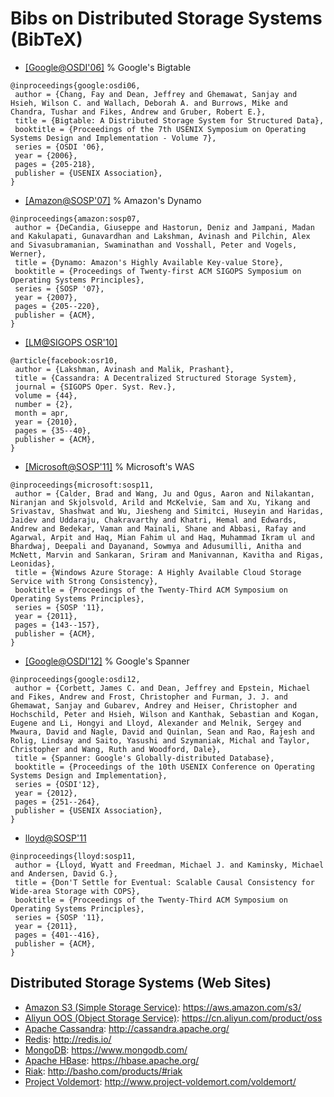 # Bibs on Distributed Storage Systems (BibTeX)

- [[Google@OSDI'06]](http://dl.acm.org/citation.cfm?id=1267323)  % Google's Bigtable
```
@inproceedings{google:osdi06,
 author = {Chang, Fay and Dean, Jeffrey and Ghemawat, Sanjay and Hsieh, Wilson C. and Wallach, Deborah A. and Burrows, Mike and Chandra, Tushar and Fikes, Andrew and Gruber, Robert E.},
 title = {Bigtable: A Distributed Storage System for Structured Data},
 booktitle = {Proceedings of the 7th USENIX Symposium on Operating Systems Design and Implementation - Volume 7},
 series = {OSDI '06},
 year = {2006},
 pages = {205-218},
 publisher = {USENIX Association},
} 
```

- [[Amazon@SOSP'07]](http://dl.acm.org/citation.cfm?id=1294281) % Amazon's Dynamo
```
@inproceedings{amazon:sosp07,
 author = {DeCandia, Giuseppe and Hastorun, Deniz and Jampani, Madan and Kakulapati, Gunavardhan and Lakshman, Avinash and Pilchin, Alex and Sivasubramanian, Swaminathan and Vosshall, Peter and Vogels, Werner},
 title = {Dynamo: Amazon's Highly Available Key-value Store},
 booktitle = {Proceedings of Twenty-first ACM SIGOPS Symposium on Operating Systems Principles},
 series = {SOSP '07},
 year = {2007},
 pages = {205--220},
 publisher = {ACM},
}
```

- [[LM@SIGOPS OSR'10]](http://dl.acm.org/citation.cfm?id=1773922)
```
@article{facebook:osr10,
 author = {Lakshman, Avinash and Malik, Prashant},
 title = {Cassandra: A Decentralized Structured Storage System},
 journal = {SIGOPS Oper. Syst. Rev.},
 volume = {44},
 number = {2},
 month = apr,
 year = {2010},
 pages = {35--40},
 publisher = {ACM},
}
```

- [[Microsoft@SOSP'11]](http://dl.acm.org/citation.cfm?id=2043571)  % Microsoft's WAS
```
@inproceedings{microsoft:sosp11,
 author = {Calder, Brad and Wang, Ju and Ogus, Aaron and Nilakantan, Niranjan and Skjolsvold, Arild and McKelvie, Sam and Xu, Yikang and Srivastav, Shashwat and Wu, Jiesheng and Simitci, Huseyin and Haridas, Jaidev and Uddaraju, Chakravarthy and Khatri, Hemal and Edwards, Andrew and Bedekar, Vaman and Mainali, Shane and Abbasi, Rafay and Agarwal, Arpit and Haq, Mian Fahim ul and Haq, Muhammad Ikram ul and Bhardwaj, Deepali and Dayanand, Sowmya and Adusumilli, Anitha and McNett, Marvin and Sankaran, Sriram and Manivannan, Kavitha and Rigas, Leonidas},
 title = {Windows Azure Storage: A Highly Available Cloud Storage Service with Strong Consistency},
 booktitle = {Proceedings of the Twenty-Third ACM Symposium on Operating Systems Principles},
 series = {SOSP '11},
 year = {2011},
 pages = {143--157},
 publisher = {ACM},
}
```

- [[Google@OSDI'12]](http://dl.acm.org/citation.cfm?id=2491245)  % Google's Spanner
```
@inproceedings{google:osdi12,
 author = {Corbett, James C. and Dean, Jeffrey and Epstein, Michael and Fikes, Andrew and Frost, Christopher and Furman, J. J. and Ghemawat, Sanjay and Gubarev, Andrey and Heiser, Christopher and Hochschild, Peter and Hsieh, Wilson and Kanthak, Sebastian and Kogan, Eugene and Li, Hongyi and Lloyd, Alexander and Melnik, Sergey and Mwaura, David and Nagle, David and Quinlan, Sean and Rao, Rajesh and Rolig, Lindsay and Saito, Yasushi and Szymaniak, Michal and Taylor, Christopher and Wang, Ruth and Woodford, Dale},
 title = {Spanner: Google's Globally-distributed Database},
 booktitle = {Proceedings of the 10th USENIX Conference on Operating Systems Design and Implementation},
 series = {OSDI'12},
 year = {2012},
 pages = {251--264},
 publisher = {USENIX Association},
}
```

- [lloyd@SOSP'11](http://dl.acm.org/citation.cfm?id=2043593)
```
@inproceedings{lloyd:sosp11,
 author = {Lloyd, Wyatt and Freedman, Michael J. and Kaminsky, Michael and Andersen, David G.},
 title = {Don'T Settle for Eventual: Scalable Causal Consistency for Wide-area Storage with COPS},
 booktitle = {Proceedings of the Twenty-Third ACM Symposium on Operating Systems Principles},
 series = {SOSP '11},
 year = {2011},
 pages = {401--416},
 publisher = {ACM},
}
```

## Distributed Storage Systems (Web Sites)
- [Amazon S3 (Simple Storage Service)](https://aws.amazon.com/s3/): https://aws.amazon.com/s3/
- [Aliyun OOS (Object Storage Service)](https://cn.aliyun.com/product/oss): https://cn.aliyun.com/product/oss
- [Apache Cassandra](http://cassandra.apache.org/): http://cassandra.apache.org/
- [Redis](http://redis.io/): http://redis.io/
- [MongoDB](https://www.mongodb.com/): https://www.mongodb.com/
- [Apache HBase](https://hbase.apache.org/): https://hbase.apache.org/
- [Riak](http://basho.com/products/#riak): http://basho.com/products/#riak
- [Project Voldemort](http://www.project-voldemort.com/voldemort/): http://www.project-voldemort.com/voldemort/
